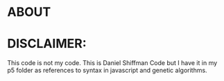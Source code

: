 # ABOUT

# DISCLAIMER: 

This code is not my code. This is Daniel Shiffman Code but I have it in my p5 folder as references to syntax in javascript and genetic algorithms.
